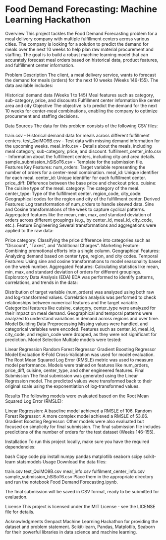 # Food Demand Forecasting: Machine Learning Hackathon
Overview
This project tackles the Food Demand Forecasting problem for a meal delivery company with multiple fulfillment centers across various cities. The company is looking for a solution to predict the demand for meals over the next 10 weeks to help plan raw material procurement and staffing. The goal is to build a robust machine learning model that can accurately forecast meal orders based on historical data, product features, and fulfillment center information.

Problem Description
The client, a meal delivery service, wants to forecast the demand for meals (orders) for the next 10 weeks (Weeks 146-155). The data available includes:

Historical demand data (Weeks 1 to 145)
Meal features such as category, sub-category, price, and discounts
Fulfillment center information like center area and city
Objective
The objective is to predict the demand for the next 10 weeks for center-meal combinations, enabling the company to optimize procurement and staffing decisions.

Data Sources
The data for this problem consists of the following CSV files:

train.csv - Historical demand data for meals across different fulfillment centers.
test_QoiMO9B.csv - Test data with missing demand information for the upcoming weeks.
meal_info.csv - Details about the meals, including meal category, sub-category, price, and discount.
fulfilment_center_info.csv - Information about the fulfillment centers, including city and area details.
sample_submission_hSlSoT6.csv - Template for the submission file.
Features
Key Features:
num_orders: Target variable representing the number of orders for a center-meal combination.
meal_id: Unique identifier for each meal.
center_id: Unique identifier for each fulfillment center.
price_diff: Difference between the base price and checkout price.
cuisine: The cuisine type of the meal.
category: The category of the meal.
center_type: Type of the fulfillment center.
region_code, city_code: Geographical codes for the region and city of the fulfillment center.
Derived Features:
Log transformation of num_orders to handle skewed data.
Sine and Cosine transformations of the week to capture cyclical patterns.
Aggregated features like the mean, min, max, and standard deviation of orders across different groupings (e.g., by center_id, meal_id, city_code, etc.).
Feature Engineering
Several transformations and aggregations were applied to the raw data:

Price category: Classifying the price difference into categories such as "Discount", "Taxes", and "Additional Charges".
Marketing Feature: Combining promotional efforts into a single column.
Geographical Features: Analyzing demand based on center type, region, and city codes.
Temporal Features: Using sine and cosine transformations to model seasonality based on the week number.
Aggregated Features: Calculating statistics like mean, min, max, and standard deviation of orders for different groupings.
Exploratory Data Analysis (EDA)
EDA was performed to identify patterns, correlations, and trends in the data:

Distribution of target variable (num_orders) was analyzed using both raw and log-transformed values.
Correlation analysis was performed to check relationships between numerical features and the target variable.
Categorical features like cuisine, category, center_type were analyzed for their impact on meal demand.
Geographical and temporal patterns were analyzed to understand variations in demand across regions and over time.
Model Building
Data Preprocessing
Missing values were handled, and categorical variables were encoded.
Features such as center_id, meal_id, city_code, and region_code were dropped, as they were not significant for prediction.
Model Selection
Multiple models were tested:

Linear Regression
Random Forest Regressor
Gradient Boosting Regressor
Model Evaluation
K-Fold Cross-Validation was used for model evaluation.
The Root Mean Squared Log Error (RMSLE) metric was used to measure model performance.
Models were trained on features like num_orders, price_diff, cuisine, center_type, and other engineered features.
Final Submission
The final submission was generated using the Linear Regression model. The predicted values were transformed back to their original scale using the exponentiation of log-transformed values.

Results
The following models were evaluated based on the Root Mean Squared Log Error (RMSLE):

Linear Regression: A baseline model achieved a RMSLE of 106.
Random Forest Regressor: A more complex model achieved a RMSLE of 53.66.
Gradient Boosting Regressor: Other models were also evaluated but focused on simplicity for final submission.
The final submission file includes predictions of the number of orders for the test dataset (Weeks 146-155).


Installation
To run this project locally, make sure you have the required dependencies:

bash
Copy code
pip install numpy pandas matplotlib seaborn scipy scikit-learn statsmodels
Usage
Download the data files:

train.csv
test_QoiMO9B.csv
meal_info.csv
fulfilment_center_info.csv
sample_submission_hSlSoT6.csv
Place them in the appropriate directory and run the notebook Food Demand Forecasting.ipynb.

The final submission will be saved in CSV format, ready to be submitted for evaluation.

License
This project is licensed under the MIT License - see the LICENSE file for details.

Acknowledgments
Genpact Machine Learning Hackathon for providing the dataset and problem statement.
Scikit-learn, Pandas, Matplotlib, Seaborn for their powerful libraries in data science and machine learning.
